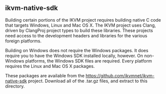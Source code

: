 ## ikvm-native-sdk

Building certain portions of the IKVM project requires building native C code that targets Windows, Linux and Mac OS X. The IKVM project uses Clang, driven by ClangProj project types to build these libraries. These projects need access to the development headers and libraries for the various foreign platforms.

Building on Windows does not require the Windows packages. It does require you to have the Windows SDK installed locally, however. On non-Windows platforms, the Windows SDK files are required. Every platform requires the Linux and Mac OS X packages.

These packages are available from the https://github.com/ikvmnet/ikvm-native-sdk project. Download all of the .tar.gz files, and extract to this directory.
